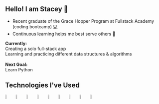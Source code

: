 ## Hello! I am Stacey 👋

- Recent graduate of the Grace Hopper Program at Fullstack Academy (coding bootcamp) 💻 <br/>
- Continuous learning helps me best serve others 💚

<b>Currently: </b> <br/>
Creating a solo full-stack app <br/>
Learning and practicing different data structures & algorithms <br/> <br/>
<b>Next Goal: </b> <br/>
Learn Python 

## Technologies I've Used
<span>
<img src="https://user-images.githubusercontent.com/25181517/117447155-6a868a00-af3d-11eb-9cfe-245df15c9f3f.png" height="6%" width="6%"/>
<img src="https://user-images.githubusercontent.com/25181517/183897015-94a058a6-b86e-4e42-a37f-bf92061753e5.png" height="6%" width="6%"/>
<img src="https://user-images.githubusercontent.com/25181517/187896150-cc1dcb12-d490-445c-8e4d-1275cd2388d6.png" height="6%" width="6%" />
<img src="https://user-images.githubusercontent.com/25181517/183568594-85e280a7-0d7e-4d1a-9028-c8c2209e073c.png" height="6%" width="6%" />
<img src="https://user-images.githubusercontent.com/25181517/183859966-a3462d8d-1bc7-4880-b353-e2cbed900ed6.png" height="6%" width="6%" />
<img src="https://user-images.githubusercontent.com/25181517/117208740-bfb78400-adf5-11eb-97bb-09072b6bedfc.png" height="6%" width="6%" />
<img src="https://user-images.githubusercontent.com/25181517/192158954-f88b5814-d510-4564-b285-dff7d6400dad.png" height="6%" width="6%" />
<img src="https://user-images.githubusercontent.com/25181517/183898674-75a4a1b1-f960-4ea9-abcb-637170a00a75.png" height="6%" width="6%" />
<img src="https://encrypted-tbn0.gstatic.com/images?q=tbn:ANd9GcScdANgRQgK2jzEXSQzC_JSWk4YXZGhI7vm_Q&s" height="6%" width="6%" />
<span/>





<!--
**StaceyS27/StaceyS27** is a ✨ _special_ ✨ repository because its `README.md` (this file) appears on your GitHub profile.

Here are some ideas to get you started:

- 🔭 I’m currently working on ...
- 🌱 I’m currently learning ...
- 👯 I’m looking to collaborate on ...
- 🤔 I’m looking for help with ...
- 💬 Ask me about ...
- 📫 How to reach me: ...
- 😄 Pronouns: ...
- ⚡ Fun fact: ...
-->
